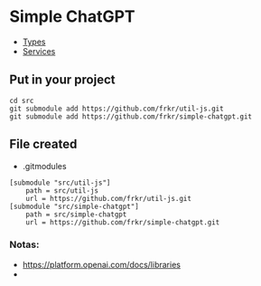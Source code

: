 # Simple ChatGPT

- [Types](OpenAI.d.ts)
- [Services](chatgpt.ts)

## Put in your project

```shell
cd src
git submodule add https://github.com/frkr/util-js.git
git submodule add https://github.com/frkr/simple-chatgpt.git
```

## File created

- .gitmodules

```gitmodules
[submodule "src/util-js"]
	path = src/util-js
	url = https://github.com/frkr/util-js.git
[submodule "src/simple-chatgpt"]
	path = src/simple-chatgpt
	url = https://github.com/frkr/simple-chatgpt.git
```

### Notas:

- https://platform.openai.com/docs/libraries
- 